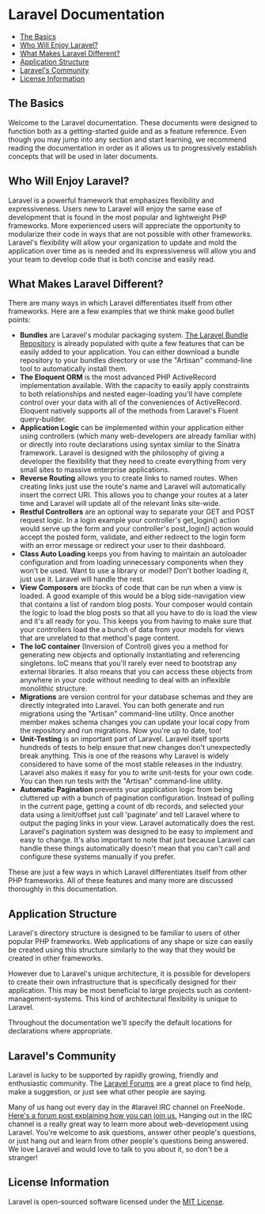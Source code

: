 # Laravel Documentation

- [The Basics](#the-basics)
- [Who Will Enjoy Laravel?](#who-will-enjoy-laravel)
- [What Makes Laravel Different?](#laravel-is-different)
- [Application Structure](#application-structure)
- [Laravel's Community](#laravel-community)
- [License Information](#laravel-license)

<a name="the-basics"></a>
## The Basics

Welcome to the Laravel documentation. These documents were designed to function both as a getting-started guide and as a feature reference. Even though you may jump into any section and start learning, we recommend reading the documentation in order as it allows us to progressively establish concepts that will be used in later documents.

<a name="who-will-enjoy-laravel"></a>
## Who Will Enjoy Laravel?

Laravel is a powerful framework that emphasizes flexibility and expressiveness. Users new to Laravel will enjoy the same ease of development that is found in the most popular and lightweight PHP frameworks. More experienced users will appreciate the opportunity to modularize their code in ways that are not possible with other frameworks. Laravel's flexibility will allow your organization to update and mold the application over time as is needed and its expressiveness will allow you and your team to develop code that is both concise and easily read.


<a name="laravel-is-different"></a>
## What Makes Laravel Different?

There are many ways in which Laravel differentiates itself from other frameworks. Here are a few examples that we think make good bullet points:

- **Bundles** are Laravel's modular packaging system. [The Laravel Bundle Repository](http://bundles.laravel.com/) is already populated with quite a few features that can be easily added to your application. You can either download a bundle repository to your bundles directory or use the "Artisan" command-line tool to automatically install them.
- **The Eloquent ORM** is the most advanced PHP ActiveRecord implementation available.	With the capacity to easily apply constraints to both relationships and nested eager-loading you'll have complete control over your data with all of the conveniences of ActiveRecord.	Eloquent natively supports all of the methods from Laravel's Fluent query-builder.
- **Application Logic** can be implemented within your application either using controllers (which many web-developers are already familiar with) or directly into route declarations using syntax similar to the Sinatra framework. Laravel is designed with the philosophy of giving a developer the flexibility that they need to create everything from very small sites to massive enterprise applications.
- **Reverse Routing** allows you to create links to named routes. When creating links just use the route's name and Laravel will automatically insert the correct URI.	This allows you to change your routes at a later time and Laravel will update all of the relevant links site-wide.
- **Restful Controllers** are an optional way to separate your GET and POST request logic. In a login example your controller's get_login() action would serve up the form and your controller's post_login() action would accept the posted form, validate, and either redirect to the login form with an error message or redirect your user to their dashboard.
- **Class Auto Loading** keeps you from having to maintain an autoloader configuration and from loading unnecessary components when they won't be used. Want to use a library or model?	Don't bother loading it, just use it. Laravel will handle the rest.
- **View Composers** are blocks of code that can be run when a view is loaded. A good example of this would be a blog side-navigation view that contains a list of random blog posts. Your composer would contain the logic to load the blog posts so that all you have to do is load the view and it's all ready for you. This keeps you from having to make sure that your controllers load the a bunch of data from your models for views that are unrelated to that method's page content.
- **The IoC container** (Inversion of Control) gives you a method for generating new objects and optionally instantiating and referencing singletons. IoC means that you'll rarely ever need to bootstrap any external libraries. It also means that you can access these objects from anywhere in your code without needing to deal with an inflexible monolithic structure.
- **Migrations** are version control for your database schemas and they are directly integrated into Laravel. You can both generate and run migrations using the "Artisan" command-line utility. Once another member makes schema changes you can update your local copy from the repository and run migrations. Now you're up to date, too!
- **Unit-Testing** is an important part of Laravel. Laravel itself sports hundreds of tests to help ensure that new changes don't unexpectedly break anything. This is one of the reasons why Laravel is widely considered to have some of the most stable releases in the industry.	Laravel also makes it easy for you to write unit-tests for your own code.	You can then run tests with the "Artisan" command-line utility.
- **Automatic Pagination** prevents your application logic from being cluttered up with a bunch of pagination configuration. Instead of pulling in the current page, getting a count of db records, and selected your data using a limit/offset just call 'paginate' and tell Laravel where to output the paging links in your view. Laravel automatically does the rest. Laravel's pagination system was designed to be easy to implement and easy to change. It's also important to note that just because Laravel can handle these things automatically doesn't mean that you can't call and configure these systems manually if you prefer.

These are just a few ways in which Laravel differentiates itself from other PHP frameworks.	All of these features and many more are discussed thoroughly in this documentation.

<a name="application-structure"></a>
## Application Structure

Laravel's directory structure is designed to be familiar to users of other popular PHP frameworks. Web applications of any shape or size can easily be created using this structure similarly to the way that they would be created in other frameworks.

However due to Laravel's unique architecture, it is possible for developers to create their own infrastructure that is specifically designed for their application. This may be most beneficial to large projects such as content-management-systems. This kind of architectural flexibility is unique to Laravel.

Throughout the documentation we'll specify the default locations for declarations where appropriate.

<a name="laravel-community"></a>
## Laravel's Community

Laravel is lucky to be supported by rapidly growing, friendly and enthusiastic community. The [Laravel Forums](http://forums.laravel.com) are a great place to find help, make a suggestion, or just see what other people are saying.

Many of us hang out every day in the #laravel IRC channel on FreeNode. [Here's a forum post explaining how you can join us.](http://forums.laravel.com/viewtopic.php?id=671) Hanging out in the IRC channel is a really great way to learn more about web-development using Laravel. You're welcome to ask questions, answer other people's questions, or just hang out and learn from other people's questions being answered. We love Laravel and would love to talk to you about it, so don't be a stranger!

<a name="laravel-license"></a>
## License Information

Laravel is open-sourced software licensed under the [MIT License](http://www.opensource.org/licenses/mit-license.php).